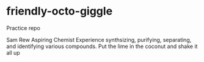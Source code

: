 # friendly-octo-giggle
Practice repo

Sam Rew
Aspiring Chemist
Experience synthsizing, purifying, separating, and identifying various compounds.
Put the lime in the coconut and shake it all up
